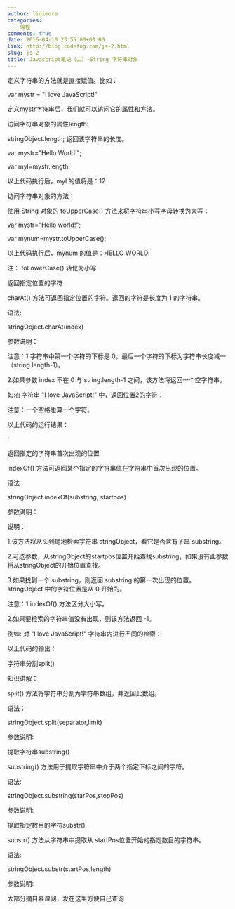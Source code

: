 ```yaml
---
author: liqimore
categories:
  - 编程
comments: true
date: 2016-04-10 23:55:00+00:00
link: http://blog.codefog.com/js-2.html
slug: js-2
title: Javascript笔记（二）–String 字符串对象
---
```



定义字符串的方法就是直接赋值。比如：  

var mystr = "I love JavaScript!"  

定义mystr字符串后，我们就可以访问它的属性和方法。




访问字符串对象的属性length:  

stringObject.length; 返回该字符串的长度。




var mystr="Hello World!";  

var myl=mystr.length;  

以上代码执行后，myl 的值将是：12







访问字符串对象的方法：




使用 String 对象的 toUpperCase() 方法来将字符串小写字母转换为大写：




var mystr="Hello world!";  

var mynum=mystr.toUpperCase();




以上代码执行后，mynum 的值是：HELLO WORLD!




注： toLowerCase() 转化为小写




返回指定位置的字符




charAt() 方法可返回指定位置的字符。返回的字符是长度为 1 的字符串。  

语法:




stringObject.charAt(index)




参数说明：




注意：1.字符串中第一个字符的下标是 0。最后一个字符的下标为字符串长度减一（string.length-1）。  

2.如果参数 index 不在 0 与 string.length-1 之间，该方法将返回一个空字符串。  

如:在字符串 "I love JavaScript!" 中，返回位置2的字符：




<script type="text/javascript">  

var mystr="I love JavaScript!"  

document.write(mystr.charAt(2));  

</script>  

注意：一个空格也算一个字符。  

以上代码的运行结果：




l




返回指定的字符串首次出现的位置




indexOf() 方法可返回某个指定的字符串值在字符串中首次出现的位置。  

语法




stringObject.indexOf(substring, startpos)




参数说明：




说明：  

1.该方法将从头到尾地检索字符串 stringObject，看它是否含有子串 substring。  

2.可选参数，从stringObject的startpos位置开始查找substring，如果没有此参数将从stringObject的开始位置查找。  

3.如果找到一个 substring，则返回 substring 的第一次出现的位置。stringObject 中的字符位置是从 0 开始的。  

注意：1.indexOf() 方法区分大小写。  

2.如果要检索的字符串值没有出现，则该方法返回 -1。  

例如: 对 "I love JavaScript!" 字符串内进行不同的检索：




<script type="text/javascript">  

var str="I love JavaScript!"  

document.write(str.indexOf("I") + "<br />");  

document.write(str.indexOf("v") + "<br />");  

document.write(str.indexOf("v",8));  

</script>  

以上代码的输出：







字符串分割split()




知识讲解：




split() 方法将字符串分割为字符串数组，并返回此数组。  

语法：




stringObject.split(separator,limit)  

参数说明:




  

提取字符串substring()




substring() 方法用于提取字符串中介于两个指定下标之间的字符。




语法:  

stringObject.substring(starPos,stopPos)  

参数说明:




提取指定数目的字符substr()




substr() 方法从字符串中提取从 startPos位置开始的指定数目的字符串。




语法:  

stringObject.substr(startPos,length)




参数说明:




大部分摘自慕课网，发在这里方便自己查询


